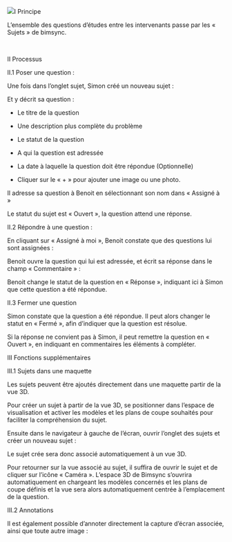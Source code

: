 ![](media/image1.jpeg)I 	Principe

L’ensemble des questions d’études entre les intervenants passe par les « Sujets » de bimsync.



 



 

II 	Processus

II.1	Poser une question :

Une fois dans l’onglet sujet, Simon créé un nouveau sujet :



 



Et y décrit sa question :



 



-	Le titre de la question



-	Une description plus complète du problème



-	Le statut de la question



-	A qui la question est adressée



-	La date à laquelle la question doit être répondue \(Optionnelle\)



-	Cliquer sur le « + » pour ajouter une image ou une photo.



Il adresse sa question à Benoit en sélectionnant son nom dans « Assigné à »

Le statut du sujet est « Ouvert », la question attend une réponse.



II.2	Répondre à une question :

En cliquant sur « Assigné à moi », Benoit constate que des questions lui sont assignées :



 



Benoit ouvre la question qui lui est adressée, et écrit sa réponse dans le champ « Commentaire » :



 



Benoit change le statut de la question en « Réponse », indiquant ici à Simon que cette question a été répondue.



 



II.3	Fermer une question

Simon constate que la question a été répondue. Il peut alors changer le statut en « Fermé », afin d’indiquer que la question est résolue.

 

Si la réponse ne convient pas à Simon, il peut remettre la question en « Ouvert », en indiquant en commentaires les éléments à compléter. 

III 	Fonctions supplémentaires

III.1	Sujets dans une maquette

Les sujets peuvent être ajoutés directement dans une maquette partir de la vue 3D. 

Pour créer un sujet à partir de la vue 3D, se positionner dans l’espace de visualisation et activer les modèles et les plans de coupe souhaités pour faciliter la compréhension du sujet. 

Ensuite dans le navigateur à gauche de l’écran, ouvrir l’onglet des sujets et créer un nouveau sujet :



 



 



Le sujet crée sera donc associé automatiquement à un vue 3D. 

Pour retourner sur la vue associé au sujet, il suffira de ouvrir le sujet et de cliquer sur l’icône « Caméra ». L’espace 3D de Bimsync s’ouvrira automatiquement en chargeant les modèles concernés et les plans de coupe définis et la vue sera alors automatiquement centrée à l’emplacement de la question. 



 





III.2	Annotations

Il est également possible d’annoter directement la capture d’écran associée, ainsi que toute autre image :



 



 





